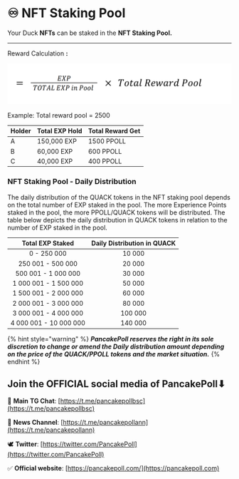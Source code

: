 # ♾ NFT Staking Pool

Your Duck **NFTs** can be staked in the **NFT Staking Pool.**

****

Reward Calculation **:**

![](../../.gitbook/assets/calc.PNG)

Example: Total reward pool = 2500

| Holder | Total EXP Hold | Total Reward Get |
| ------ | -------------- | ---------------- |
| A      | 150,000 EXP    | 1500 PPOLL       |
| B      | 60,000 EXP     | 600 PPOLL        |
| C      | 40,000 EXP     | 400 PPOLL        |



### NFT Staking Pool - Daily Distribution

The daily distribution of the QUACK tokens in the NFT staking pool depends on the total number of EXP staked in the pool. The more Experience Points staked in the pool, the more PPOLL/QUACK tokens will be distributed. The table below depicts the daily distribution in QUACK tokens in relation to the number of EXP staked in the pool.&#x20;

|    Total EXP Staked    | Daily Distribution in QUACK |
| :--------------------: | :-------------------------: |
|       0 - 250 000      |            10 000           |
|    250 001 - 500 000   |            20 000           |
|   500 001 - 1 000 000  |            30 000           |
|  1 000 001 - 1 500 000 |            50 000           |
| ​1 500 001 - 2 000 000 |            60 000           |
|  2 000 001 - 3 000 000 |            80 000           |
|  3 000 001 - 4 000 000 |           100 000           |
| 4 000 001 - 10 000 000 |           140 000           |

{% hint style="warning" %}
_**PancakePoll reserves the right in its sole discretion to change or amend the Daily distribution amount depending on the price of the QUACK/PPOLL tokens and the market situation.**_
{% endhint %}

## Join the OFFICIAL social media of PancakePoll⬇

💬  **Main** **TG Chat**: [https://t.me/pancakepollbsc](https://t.me/pancakepollbsc)

📣  **News Channel**: [https://t.me/pancakepollann](https://t.me/pancakepollann)

🕊️  **Twitter**: [https://twitter.com/PancakePoll](https://twitter.com/PancakePoll)

✅  **Official website**: [https://pancakepoll.com/](https://pancakepoll.com)
